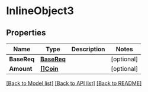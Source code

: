 # InlineObject3

## Properties

Name | Type | Description | Notes
------------ | ------------- | ------------- | -------------
**BaseReq** | [**BaseReq**](BaseReq.md) |  | [optional] 
**Amount** | [**[]Coin**](Coin.md) |  | [optional] 

[[Back to Model list]](../README.md#documentation-for-models) [[Back to API list]](../README.md#documentation-for-api-endpoints) [[Back to README]](../README.md)


